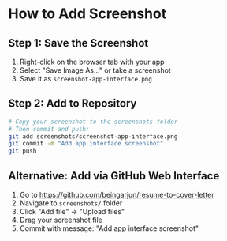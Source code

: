 # How to Add Screenshot

## Step 1: Save the Screenshot
1. Right-click on the browser tab with your app
2. Select "Save Image As..." or take a screenshot
3. Save it as `screenshot-app-interface.png`

## Step 2: Add to Repository
```bash
# Copy your screenshot to the screenshots folder
# Then commit and push:
git add screenshots/screenshot-app-interface.png
git commit -m "Add app interface screenshot"
git push
```

## Alternative: Add via GitHub Web Interface
1. Go to https://github.com/beingarjun/resume-to-cover-letter
2. Navigate to `screenshots/` folder
3. Click "Add file" → "Upload files"
4. Drag your screenshot file
5. Commit with message: "Add app interface screenshot"